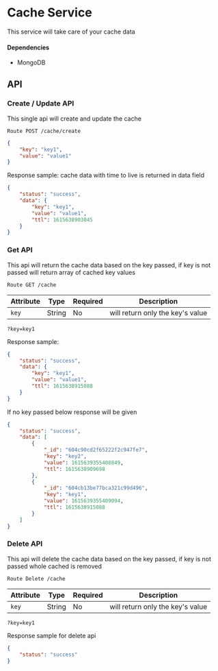 # Cache Service

This service will take care of your cache data

#### Dependencies
- MongoDB


## API

### Create / Update API

This single api will create and update the cache

```plaintext
Route POST /cache/create
```

```json
{
	"key": "key1",
	"value": "value1"
}
```

Response sample: cache data with time to live is returned in data field

```json
{
    "status": "success",
    "data": {
        "key": "key1",
        "value": "value1",
        "ttl": 1615638903045
    }
}
```

### Get API

This api will return the cache data based on the key passed, if key is not passed will return array of cached key values

```plaintext
Route GET /cache
```

| Attribute | Type    | Required      | Description                                            |
| --------- | ------- | ------------- | -------------------------------------------------------|
| `key`    | String   | No            | will return only the key's value                       |

```plaintext
?key=key1
```

Response sample:

```json
{
    "status": "success",
    "data": {
        "key": "key1",
        "value": "value1",
        "ttl": 1615638915088
    }
}
```

If no key passed below response will be given
```json
{
    "status": "success",
    "data": [
        {
            "_id": "604c90cd2f65222f2c947fe7",
            "key": "key2",
            "value": 1615639355408849,
            "ttl": 1615638909698
        },
        {
            "_id": "604cb13be77bca321c99d496",
            "key": "key1",
            "value": 1615639355409094,
            "ttl": 1615638915088
        }
    ]
}
```
### Delete API

This api will delete the cache data based on the key passed, if key is not passed whole cached is removed

```plaintext
Route Delete /cache
```

| Attribute | Type    | Required      | Description                                            |
| --------- | ------- | ------------- | -------------------------------------------------------|
| `key`    | String   | No            | will return only the key's value                       |

```plaintext
?key=key1
```

Response sample for delete api
```json
{
    "status": "success"
}
```